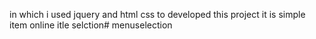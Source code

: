 in which i used jquery and html css to developed this project it is simple item online itle selction# menuselection
